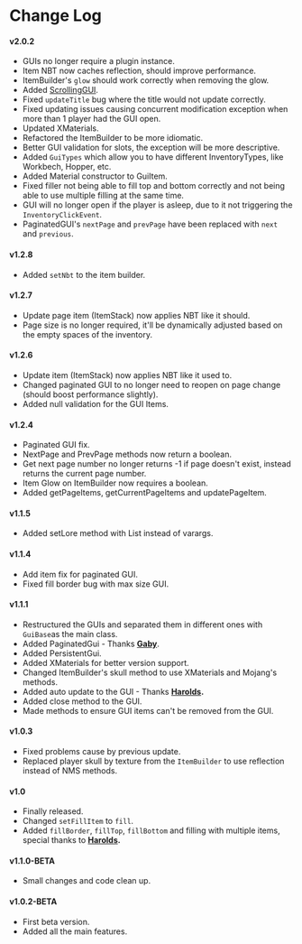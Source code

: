 # Change Log

#### v2.0.2

* GUIs no longer require a plugin instance.
* Item NBT now caches reflection, should improve performance.
* ItemBuilder's `glow` should work correctly when removing the glow.
* Added [ScrollingGUI](scrolling-gui.md).
* Fixed `updateTitle` bug where the title would not update correctly.
* Fixed updating issues causing concurrent modification exception when more than 1 player had the GUI open.
* Updated XMaterials.
* Refactored the ItemBuilder to be more idiomatic.
* Better GUI validation for slots, the exception will be more descriptive.
* Added `GuiTypes` which allow you to have different InventoryTypes, like Workbech, Hopper, etc.
* Added Material constructor to GuiItem.
* Fixed filler not being able to fill top and bottom correctly and not being able to use multiple filling at the same time.
* GUI will no longer open if the player is asleep, due to it not triggering the `InventoryClickEvent`.
* PaginatedGUI's `nextPage` and `prevPage` have been replaced with `next` and `previous`.

#### v1.2.8

* Added `setNbt` to the item builder.

#### v1.2.7

* Update page item \(ItemStack\) now applies NBT like it should.
* Page size is no longer required, it'll be dynamically adjusted based on the empty spaces of the inventory.

#### v1.2.6

* Update item \(ItemStack\) now applies NBT like it used to.
* Changed paginated GUI to no longer need to reopen on page change \(should boost performance slightly\).
* Added null validation for the GUI Items.

#### v1.2.4

* Paginated GUI fix.
* NextPage and PrevPage methods now return a boolean.
* Get next page number no longer returns -1 if page doesn't exist, instead returns the current page number.
* Item Glow on ItemBuilder now requires a boolean.
* Added getPageItems, getCurrentPageItems and updatePageItem.

#### v1.1.5

* Added setLore method with List instead of varargs.

#### v1.1.4

* Add item fix for paginated GUI.
* Fixed fill border bug with max size GUI.

#### v1.1.1

* Restructured the GUIs and separated them in different ones with `GuiBase`as the main class.
* Added PaginatedGui - Thanks [**Gaby**](https://github.com/iGabyTM).
* Added PersistentGui.
* Added XMaterials for better version support.
* Changed ItemBuilder's skull method to use XMaterials and Mojang's methods.
* Added auto update to the GUI - Thanks [**Harolds**](https://github.com/harry0198)**.**
* Added close method to the GUI.
* Made methods to ensure GUI items can't be removed from the GUI.

#### v1.0.3

* Fixed problems cause by previous update.
* Replaced player skull by texture from the `ItemBuilder` to use reflection instead of NMS methods.

#### v1.0

* Finally released.
* Changed `setFillItem` to `fill`.
* Added `fillBorder`, `fillTop`, `fillBottom` and filling with multiple items, special thanks to [**Harolds**](https://github.com/harry0198)**.**

#### v1.1.0-BETA

* Small changes and code clean up.

#### **v1.0.2-BETA**

* First beta version.
* Added all the main features.

